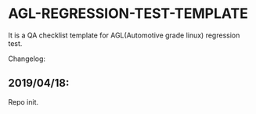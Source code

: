 # AGL-REGRESSION-TEST-TEMPLATE
It is a QA checklist template for AGL(Automotive grade linux) regression test.

Changelog:

2019/04/18:
---------------
Repo init.

